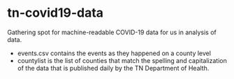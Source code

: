 # tn-covid19-data

Gathering spot for machine-readable COVID-19 data for us in analysis of data.

* events.csv contains the events as they happened on a county level
* countylist is the list of counties that match the spelling and capitalization of the data that is published daily by the TN Department of Health.
